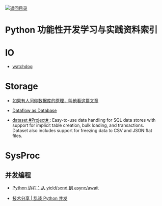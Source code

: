 [![返回目录](https://parg.co/UGo)](https://parg.co/b4z)

# Python 功能性开发学习与实践资料索引

# IO

* [watchdog]()

# Storage

* [如果有人问你数据库的原理，叫他看这篇文章](http://blog.jobbole.com/100349/?hmsr=toutiao.io&utm_medium=toutiao.io&utm_source=toutiao.io)

* [Dataflow as Database](https://github.com/frankmcsherry/blog/blob/master/posts/2016-07-17.md)

- [dataset #Project# ](https://github.com/pudo/dataset/): Easy-to-use data handling for SQL data stores with support for implicit table creation, bulk loading, and transactions. Dataset also includes support for freezing data to CSV and JSON flat files.

# SysProc

## 并发编程

* [Python 协程：从 yield/send 到 async/await](http://blog.guoyb.com/2016/07/03/python-coroutine/?hmsr=toutiao.io&utm_medium=toutiao.io&utm_source=toutiao.io)

* [技术分享 | 乱谈 Python 并发 ](http://mp.weixin.qq.com/s?__biz=MzI2NzI2OTExNA==&mid=2247484013&idx=1&sn=c4403efdb47bfb7f7d420859ad55debf&chksm=ea8024f8ddf7adeecb0131a67e4415a2a49129faa8f14a363d67babaa91b04399209fed7b30a#rd)
